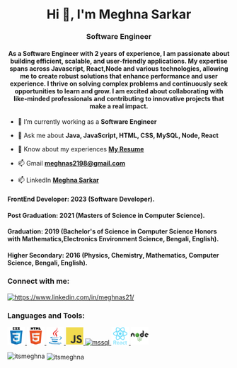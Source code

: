 <h1 align="center">Hi 👋, I'm Meghna Sarkar</h1>
<h3 align="center">Software Engineer</h3>
<h4 align="center">As a Software Engineer with 2 years of experience, I am passionate about building efficient, scalable, and user-friendly applications. My expertise spans across Javascript, React,Node and various technologies, allowing me to create robust solutions that enhance performance and user experience. I thrive on solving complex problems and continuously seek opportunities to learn and grow. I am excited about collaborating with like-minded professionals and contributing to innovative projects that make a real impact.</h4>


- 🌱 I’m currently working as a **Software Engineer**
- 💬 Ask me about **Java, JavaScript, HTML, CSS, MySQL, Node, React**

- 📄 Know about my experiences **[My Resume](https://drive.google.com/file/d/1WAtTpCz929g-UXCkSvlbqYf5lQ3qncMx/view?usp=drivesdk)**

- 📫 Gmail **meghnas2198@gmail.com**
- 📫 LinkedIn **[Meghna Sarkar](www.linkedin.com/in/meghnas21)**


    
<h4 align="left">FrontEnd Developer: 2023 (Software Developer).</h4>
<h4 align="left">Post Graduation: 2021 (Masters of Science in Computer Science).</h4>
<h4 align="left">Graduation: 2019 (Bachelor's of Science in Computer Science Honors with Mathematics,Electronics Environment Science, Bengali, English).</h4>
<h4 align="left">Higher Secondary: 2016 (Physics, Chemistry, Mathematics, Computer Science, Bengali, English).</h4>

<h3 align="left">Connect with me:</h3>
<p align="left">
<!-- <a href="https://twitter.com/tuhinsaikh3" target="_blank"><img align="center" src="https://raw.githubusercontent.com/rahuldkjain/github-profile-readme-generator/master/src/images/icons/Social/twitter.svg" alt="Tuhin Saikh" height="30" width="40" /></a> -->
<a href="https://www.linkedin.com/in/meghnas21/" target="_blank"><img align="center" src="https://raw.githubusercontent.com/rahuldkjain/github-profile-readme-generator/master/src/images/icons/Social/linked-in-alt.svg" alt="https://www.linkedin.com/in/meghnas21/" height="30" width="40" /></a>

<h3 align="left">Languages and Tools:</h3>
<p align="left">
  <a href="https://www.w3schools.com/css/" target="_blank" rel="noreferrer">
    <img src="https://raw.githubusercontent.com/devicons/devicon/master/icons/css3/css3-original-wordmark.svg" alt="css3" width="40" height="40"/>
  </a>
  <a href="https://www.w3.org/html/" target="_blank" rel="noreferrer">
    <img src="https://raw.githubusercontent.com/devicons/devicon/master/icons/html5/html5-original-wordmark.svg" alt="html5" width="40" height="40"/>
  </a>
  <a href="https://www.java.com" target="_blank" rel="noreferrer">
    <img src="https://raw.githubusercontent.com/devicons/devicon/master/icons/java/java-original.svg" alt="java" width="40" height="40"/>
  </a>
  <a href="https://developer.mozilla.org/en-US/docs/Web/JavaScript" target="_blank" rel="noreferrer">
    <img src="https://raw.githubusercontent.com/devicons/devicon/master/icons/javascript/javascript-original.svg" alt="javascript" width="40" height="40"/>
  </a>
  <a href="https://www.microsoft.com/en-us/sql-server" target="_blank" rel="noreferrer">
    <img src="https://www.svgrepo.com/show/303229/microsoft-sql-server-logo.svg" alt="mssql" width="40" height="40"/>
  </a>
  <a href="https://react.dev/" target="_blank" rel="noreferrer">
    <img src="https://raw.githubusercontent.com/devicons/devicon/master/icons/react/react-original-wordmark.svg" alt="react" width="40" height="40"/>
  </a>
  <a href="https://nodejs.org" target="_blank" rel="noreferrer">
    <img src="https://raw.githubusercontent.com/devicons/devicon/master/icons/nodejs/nodejs-original-wordmark.svg" alt="nodejs" width="40" height="40"/>
  </a>
</p>

<p><img align="left" src="https://github-readme-stats.vercel.app/api/top-langs?username=itsmeghna&show_icons=true&locale=en&layout=compact" alt="itsmeghna" /></p>

<p>&nbsp;<img align="center" src="https://github-readme-stats.vercel.app/api?username=itsmeghna&show_icons=true&locale=en" alt="itsmeghna" /></p>
